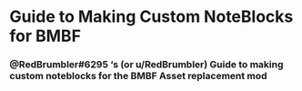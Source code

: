 # Guide to Making Custom NoteBlocks for BMBF

### @RedBrumbler#6295 ‘s (or u/RedBrumbler) Guide to making custom noteblocks for the BMBF Asset replacement mod
